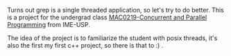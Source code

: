 Turns out grep is a single threaded application, so let's try to do better. This is a project for the undergrad class [MAC0219-Concurrent and Parallel Programming](https://uspdigital.usp.br/jupiterweb/obterDisciplina?sgldis=MAC0219&codcur=45052&codhab=1) from IME-USP.

The idea of the project is to familiarize the student with posix threads, it's also the first my first c++ project, so there is that to :) .
